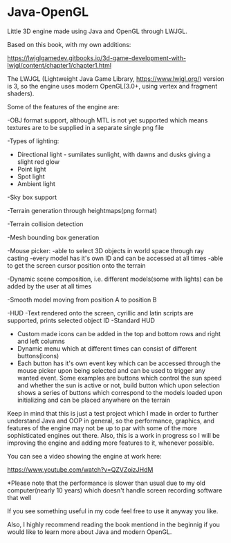 # Java-OpenGL
Little 3D engine made using Java and OpenGL through LWJGL.

Based on this book, with my own additions:

https://lwjglgamedev.gitbooks.io/3d-game-development-with-lwjgl/content/chapter1/chapter1.html

The LWJGL (Lightweight Java Game Library, https://www.lwjgl.org/) version is 3, so the engine uses modern OpenGL(3.0+, using vertex and fragment shaders).

Some of the features of the engine are:


-OBJ format support, although MTL is not yet supported which means textures are to be supplied in a separate single png file

-Types of lighting:
  - Directional light - sumilates sunlight, with dawns and dusks giving a slight red glow
  - Point light
  - Spot light
  - Ambient light

-Sky box support

-Terrain generation through heightmaps(png format)

-Terrain collision detection

-Mesh bounding box generation

-Mouse picker:
  -able to select 3D objects in world space through ray casting
   -every model has it's own ID and can be accessed at all times
  -able to get the screen cursor position onto the terrain
  
-Dynamic scene composition, i.e. different models(some with lights) can be added by the user at all times

-Smooth model moving from position A to position B

-HUD
  -Text rendered onto the screen, cyrillic and latin scripts are supported, prints selected object ID
  -Standard HUD
   - Custom made icons can be added in the top and bottom rows and right and left columns
   - Dynamic menu which at different times can consist of different buttons(icons)
   - Each button has it's own event key which can be accessed through the mouse picker upon being selected and can be used to trigger any wanted event. Some examples are buttons which control the sun speed and whether the sun is active or not, build button which upon selection shows a series of buttons which correspond to the models loaded upon initializing and can be placed anywhere on the terrain


Keep in mind that this is just a test project which I made in order to further understand Java and OOP in general, so the performance, graphics, and features of the engine may not be up to par with some of the more sophisticated engines out there. Also, this is a work in progress so I will be improving the engine and adding more features to it, whenever possible.

You can see a video showing the engine at work here:

https://www.youtube.com/watch?v=QZVZoizJHdM

 *Please note that the performance is slower than usual due to my old computer(nearly 10 years) which doesn't handle screen recording  software that well
 
 
If you see something useful in my code feel free to use it anyway you like.

Also, I highly recommend reading the book mentiond in the beginnig if you would like to learn more about Java and modern OpenGL.
   
